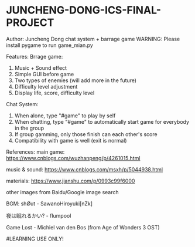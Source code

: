 # JUNCHENG-DONG-ICS-FINAL-PROJECT
Author: Juncheng Dong
chat system + barrage game
WARNING: Please install pygame to run game_mian.py

Features:
Brrage game:
1. Music + Sound effect
2. Simple GUI before game
3. Two types of enemies (will add more in the future)
4. Difficulty level adjustment
5. Display life, score, difficulty level

Chat System:
1. When alone, type "#game" to play by self
2. When chatting, type "#game" to automatically start game for everybody in the group
3. If group gamming, only those finish can each other's score
4. Compatibility with game is well (exit is normal)

References:
main game: https://www.cnblogs.com/wuzhanpeng/p/4261015.html

music & sound: https://www.cnblogs.com/msxh/p/5044938.html

materials: https://www.jianshu.com/p/0993c99f6000

other images from Baidu/Google image search

BGM:
shØut - SawanoHiroyuki[nZk]

夜は眠れるかい? - flumpool

Game Lost - Michiel van den Bos (from Age of Wonders 3 OST)

#LEARNING USE ONLY!
